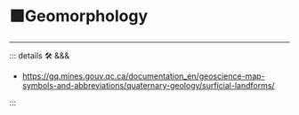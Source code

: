 # 🟩<ekos>Geomorphology</ekos>

---

<!-- =================================================== -->
<!-- =================================================== -->
<!-- =================================================== -->
<!-- =================================================== -->
<!-- =================================================== -->
::: details 🛠 <dev>&&&</dev>

- <https://gq.mines.gouv.qc.ca/documentation_en/geoscience-map-symbols-and-abbreviations/quaternary-geology/surficial-landforms/>

:::
